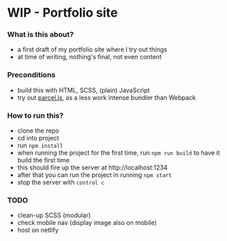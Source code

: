 # WIP - Portfolio site

### What is this about?

- a first draft of my portfolio site where I try out things
- at time of writing, nothing's final, not even content

### Preconditions

- build this with HTML, SCSS, (plain) JavaScript
- try out [parcel.js](https://parceljs.org/getting_started.html), as a less work intense bundler than Webpack

### How to run this?

- clone the repo
- cd into project
- run `npm install`
- when running the project for the first time, run `npm run build` to have it build the first time
- this should fire up the server at http://localhost:1234
- after that you can run the project in running `npm start`
- stop the server with `control c`

### TODO

- clean-up SCSS (modular)
- check mobile nav (display image also on mobile)
- host on netlify
